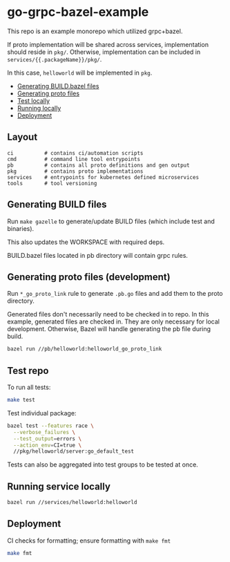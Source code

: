 # go-grpc-bazel-example

This repo is an example monorepo which utilized grpc+bazel.

If proto implementation will be shared across services, implementation should reside in `pkg/`. Otherwise,
implementation can be included in `services/{{.packageName}}/pkg/`.

In this case, `helloworld` will be implemented in `pkg`.

- [Generating BUILD.bazel files](#generating-build-files)
- [Generating proto files](#generating-proto-files-(development))
- [Test locally](#test-service-locally)
- [Running locally](#running-service-locally)
- [Deployment](#deployment)

## Layout

```
ci          # contains ci/automation scripts
cmd         # command line tool entrypoints
pb          # contains all proto definitions and gen output
pkg         # contains proto implementations
services    # entrypoints for kubernetes defined microservices
tools       # tool versioning
```

## Generating BUILD files

Run `make gazelle` to generate/update BUILD files (which include test and binaries).

This also updates the WORKSPACE with required deps.

BUILD.bazel files located in pb directory will contain grpc rules.

## Generating proto files (development)

Run `*_go_proto_link` rule to generate `.pb.go` files and add them to the proto directory.

Generated files don't necessarily need to be checked in to repo.
In this example, generated files are checked in. They are only necessary for local development.
Otherwise, Bazel will handle generating the pb file during build.

```bash
bazel run //pb/helloworld:helloworld_go_proto_link
```

## Test repo

To run all tests:
```bash
make test
```

Test individual package:
```bash
bazel test --features race \
  --verbose_failures \
  --test_output=errors \
  --action_env=CI=true \
  //pkg/helloworld/server:go_default_test
```

Tests can also be aggregated into test groups to be tested at once.

## Running service locally

```bash
bazel run //services/helloworld:helloworld
```

## Deployment

CI checks for formatting; ensure formatting with `make fmt`

```bash
make fmt
```